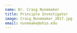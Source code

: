 ```yaml
---
name: Dr. Craig Nunemaker
title: Principle Investigator
image: Craig_Nunemaker_2017.jpg
email: nunemake@ohio.edu
---
```

